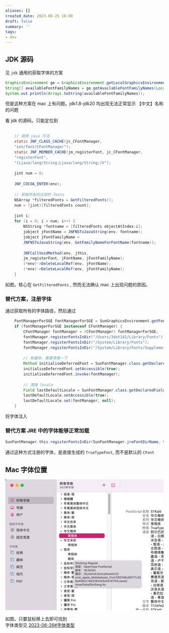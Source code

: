 ```yaml
---
aliases: []
created_date: 2023-08-25 16:00
draft: false
summary: ''
tags:
- dev
---
```


## JDK 源码

见 `jdk` 通用的获取字体的方案

```java
GraphicsEnvironment ge = GraphicsEnvironment.getLocalGraphicsEnvironment();
String[] availableFontFamilyNames = ge.getAvailableFontFamilyNames(Locale.getDefault());
System.out.println(Arrays.toString(availableFontFamilyNames));
```

但是这种方案在 mac 上有问题。jdk1.8-jdk20 均出现无法正常显示 【中文】名称的问题

看 jdk 的源码，只能定位到

```java file:src/java.desktop/macosx/native/libawt_lwawt/font/AWTFont.m:333

	// 调用 java 方法
	static JNF_CLASS_CACHE(jc_CFontManager,  
	"sun/font/CFontManager");  
	static JNF_MEMBER_CACHE(jm_registerFont, jc_CFontManager,  
	"registerFont",  
	"(Ljava/lang/String;Ljava/lang/String;)V");  
	  
	jint num = 0;  
	  
	JNF_COCOA_ENTER(env);  

	// 获取所有的过滤的 fonts
	NSArray *filteredFonts = GetFilteredFonts();  
	num = (jint)[filteredFonts count];  
	  
	jint i;  
	for (i = 0; i < num; i++) {  
		NSString *fontname = [filteredFonts objectAtIndex:i];  
		jobject jFontName = JNFNSToJavaString(env, fontname);  
		jobject jFontFamilyName =  
		JNFNSToJavaString(env, GetFamilyNameForFontName(fontname));  
		  
		JNFCallVoidMethod(env, jthis,  
		jm_registerFont, jFontName, jFontFamilyName);  
		(*env)->DeleteLocalRef(env, jFontName);  
		(*env)->DeleteLocalRef(env, jFontFamilyName);
	}
```

如图，核心在 `GetFilteredFonts` , 然而无法确认 mac 上出现问题的原因。

### 替代方案，注册字体

通过获取所有的字体路径，然后通过

```java
	FontManagerForSGE fontManagerForSGE = SunGraphicsEnvironment.getFontManagerForSGE();
	if (fontManagerForSGE instanceof CFontManager) {
		CFontManager fontManager = (CFontManager) fontManagerForSGE;
		fontManager.registerFontsInDir("/Users/3dot141/Library/Fonts");
		fontManager.registerFontsInDir("/System/Library/Fonts");
		fontManager.registerFontsInDir("/System/Library/Fonts/Supplemetal");

		// 有缓存，需要清理一下
		Method initialiseDeferredFont = SunFontManager.class.getDeclaredMethod("initialiseDeferredFonts");
		initialiseDeferredFont.setAccessible(true);
		initialiseDeferredFont.invoke(fontManager);
		
		// 清理 locale
		Field lastDefaultLocale = SunFontManager.class.getDeclaredField("lastDefaultLocale");
		lastDefaultLocale.setAccessible(true);
		lastDefaultLocale.set(fontManager, null);
	}
```

将字体注入

### 替代方案 JRE 中的字体能够正常加载

```java file:constructor
SunFontManager.this.registerFontsInDir(SunFontManager.jreFontDirName, true, 2, true, false);
```

通过这种方式注册的字体，是直接生成的 `TrueTypeFont`, 而不是默认的 `CFont`

## Mac 字体位置

![490](../../Attachments/6732daa76db3c01a9ffa0019459afcb7_MD5.png)

如图，只要鼠标移上去即可找到  
字体类型见 [2023-06-26#字体类型](../../Daily/2023/2023-06-26.md#字体类型)